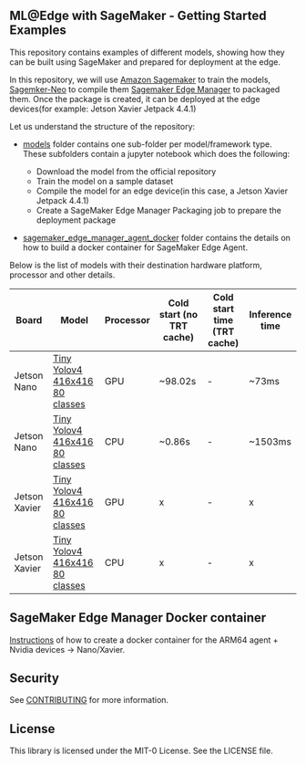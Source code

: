 ## ML@Edge with SageMaker - Getting Started Examples


This repository contains examples of different models, showing how they can be built using SageMaker and prepared for deployment at the edge.      



In this repository, we will use [Amazon Sagemaker](https://docs.aws.amazon.com/sagemaker/latest/dg/whatis.html) to train the models, [Sagemker-Neo](https://docs.aws.amazon.com/sagemaker/latest/dg/neo.html) to compile them [Sagemaker Edge Manager](https://docs.aws.amazon.com/sagemaker/latest/dg/edge.html) to packaged them. Once the package is created, it can be deployed at the edge devices(for example: Jetson Xavier Jetpack 4.4.1)


Let us understand the structure of the repository:    
- [models](models) folder contains one sub-folder per model/framework type. These subfolders contain a jupyter notebook which does the following:
    - Download the model from the official repository
    - Train the model on a sample dataset
    - Compile the model for an edge device(in this case, a Jetson Xavier Jetpack 4.4.1)
    - Create a SageMaker Edge Manager Packaging job to prepare the deployment package


- [sagemaker_edge_manager_agent_docker](sagemaker_edge_manager_agent_docker) folder contains the details on how to build a docker container for SageMaker Edge Agent.




Below is the list of models with their destination hardware platform, processor and other details.


| Board           | Model                                                         |Processor    | Cold start (no TRT cache) | Cold start time (TRT cache)     | Inference time  |
| -               | -                                                             | -           | -               | -                   | -                   |
| Jetson Nano     | [Tiny Yolov4 416x416 80 classes](models/02_YoloV4/01_Pytorch) |GPU          | ~98.02s         | -             | ~73ms               |
| Jetson Nano     | [Tiny Yolov4 416x416 80 classes](models/02_YoloV4/01_Pytorch) |CPU          | ~0.86s          | -              | ~1503ms             |
| Jetson Xavier   | [Tiny Yolov4 416x416 80 classes](models/02_YoloV4/01_Pytorch) |GPU          | x               | -                   | x               |
| Jetson Xavier   | [Tiny Yolov4 416x416 80 classes](models/02_YoloV4/01_Pytorch) |CPU          | x               | -                   | x               |





## SageMaker Edge Manager Docker container
[Instructions](sagemaker_edge_manager_agent_docker/README.md) of how to create a docker container for the ARM64 agent + Nvidia devices -> Nano/Xavier.


## Security

See [CONTRIBUTING](CONTRIBUTING.md#security-issue-notifications) for more information.

## License

This library is licensed under the MIT-0 License. See the LICENSE file.
